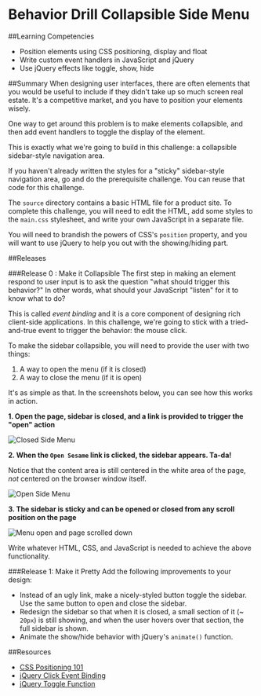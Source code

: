 # Behavior Drill Collapsible Side Menu

##Learning Competencies
* Position elements using CSS positioning, display and float
* Write custom event handlers in JavaScript and jQuery
* Use jQuery effects like toggle, show, hide

##Summary
When designing user interfaces, there are often elements that you would be useful to include if they didn't take up so much screen real estate. It's a competitive market, and you have to position your elements wisely.

One way to get around this problem is to make elements collapsible, and then add event handlers to toggle the display of the element.

This is exactly what we're going to build in this challenge: a collapsible sidebar-style navigation area.

If you haven't already written the styles for a "sticky" sidebar-style navigation area, go and do the prerequisite challenge. You can reuse that code for this challenge.

The `source` directory contains a basic HTML file for a product site. To complete this challenge, you will need to edit the HTML, add some styles to the `main.css` stylesheet, and write your own JavaScript in a separate file.

You will need to brandish the powers of CSS's `position` property, and you will want to use jQuery to help you out with the showing/hiding part.

##Releases

###Release 0 : Make it Collapsible
The first step in making an element respond to user input is to ask the question "what should trigger this behavior?" In other words, what should your JavaScript "listen" for it to know what to do?

This is called *event binding* and it is a core component of designing rich client-side applications. In this challenge, we're going to stick with a tried-and-true event to trigger the behavior: the mouse click.

To make the sidebar collapsible, you will need to provide the user with two things:

1. A way to open the menu (if it is closed)
2. A way to close the menu (if it is open)

It's as simple as that. In the screenshots below, you can see how this works in action.

**1. Open the page, sidebar is closed, and a link is provided to trigger the "open" action**

![Closed Side Menu](http://f.cl.ly/items/2g3z220f2f0Q0H0E1414/collapsible_side_menu-closed.png)

**2. When the `Open Sesame` link is clicked, the sidebar appears. Ta-da!**

Notice that the content area is still centered in the white area of the page, *not* centered on the browser window itself.

![Open Side Menu](http://f.cl.ly/items/2H110f0P0D2n1C1A123k/collapsible_side_menu-open.png)

**3. The sidebar is sticky and can be opened or closed from any scroll position on the page**

![Menu open and page scrolled down](http://f.cl.ly/items/3Z3d3U19421M2N2U0W0u/collapsible_side_menu-scrolled_down.png)

Write whatever HTML, CSS, and JavaScript is needed to achieve the above functionality.

###Release 1: Make it Pretty
Add the following improvements to your design:
- Instead of an ugly link, make a nicely-styled button toggle the sidebar.  Use the same button to open and close the sidebar.
- Redesign the sidebar so that when it is closed, a small section of it (~ `20px`) is still showing, and when the user hovers over that section, the full sidebar is shown.
- Animate the show/hide behavior with jQuery's `animate()` function.

##Resources

* [CSS Positioning 101][css-positioning]
* [jQuery Click Event Binding][jquery-event-binding]
* [jQuery Toggle Function][jquery-toggle]

[css-positioning]: http://alistapart.com/article/css-positioning-101
[jquery-event-binding]: http://api.jquery.com/click/
[jquery-toggle]: http://api.jquery.com/toggle/
